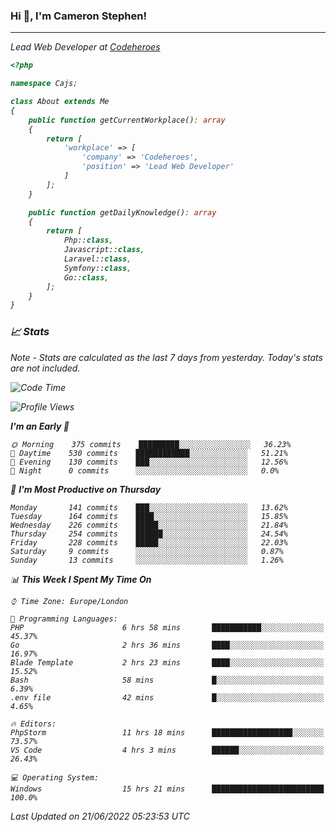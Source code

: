 ### Hi 👋, I'm Cameron Stephen!
<hr>
<p><em>Lead Web Developer at <a href="https://codeheroes.co.uk">Codeheroes</a></p>


```php
<?php

namespace Cajs;

class About extends Me
{
    public function getCurrentWorkplace(): array
    {
        return [
            'workplace' => [
                'company' => 'Codeheroes',
                'position' => 'Lead Web Developer'
            ]
        ];
    }

    public function getDailyKnowledge(): array
    {
        return [
            Php::class,
            Javascript::class,
            Laravel::class,
            Symfony::class,
            Go::class,
        ];
    }
}
```

### 📈 Stats
<p><em>Note - Stats are calculated as the last 7 days from yesterday. Today's stats are not included.</em></p>


<!--START_SECTION:waka-->
![Code Time](http://img.shields.io/badge/Code%20Time-2%2C950%20hrs%2019%20mins-blue)

![Profile Views](http://img.shields.io/badge/Profile%20Views-0-blue)

**I'm an Early 🐤** 

```text
🌞 Morning    375 commits    █████████░░░░░░░░░░░░░░░░   36.23% 
🌆 Daytime    530 commits    ████████████░░░░░░░░░░░░░   51.21% 
🌃 Evening    130 commits    ███░░░░░░░░░░░░░░░░░░░░░░   12.56% 
🌙 Night      0 commits      ░░░░░░░░░░░░░░░░░░░░░░░░░   0.0%

```
📅 **I'm Most Productive on Thursday** 

```text
Monday       141 commits    ███░░░░░░░░░░░░░░░░░░░░░░   13.62% 
Tuesday      164 commits    ████░░░░░░░░░░░░░░░░░░░░░   15.85% 
Wednesday    226 commits    █████░░░░░░░░░░░░░░░░░░░░   21.84% 
Thursday     254 commits    ██████░░░░░░░░░░░░░░░░░░░   24.54% 
Friday       228 commits    █████░░░░░░░░░░░░░░░░░░░░   22.03% 
Saturday     9 commits      ░░░░░░░░░░░░░░░░░░░░░░░░░   0.87% 
Sunday       13 commits     ░░░░░░░░░░░░░░░░░░░░░░░░░   1.26%

```


📊 **This Week I Spent My Time On** 

```text
⌚︎ Time Zone: Europe/London

💬 Programming Languages: 
PHP                      6 hrs 58 mins       ███████████░░░░░░░░░░░░░░   45.37% 
Go                       2 hrs 36 mins       ████░░░░░░░░░░░░░░░░░░░░░   16.97% 
Blade Template           2 hrs 23 mins       ████░░░░░░░░░░░░░░░░░░░░░   15.52% 
Bash                     58 mins             █░░░░░░░░░░░░░░░░░░░░░░░░   6.39% 
.env file                42 mins             █░░░░░░░░░░░░░░░░░░░░░░░░   4.65%

🔥 Editors: 
PhpStorm                 11 hrs 18 mins      ██████████████████░░░░░░░   73.57% 
VS Code                  4 hrs 3 mins        ██████░░░░░░░░░░░░░░░░░░░   26.43%

💻 Operating System: 
Windows                  15 hrs 21 mins      █████████████████████████   100.0%

```


 Last Updated on 21/06/2022 05:23:53 UTC
<!--END_SECTION:waka-->

